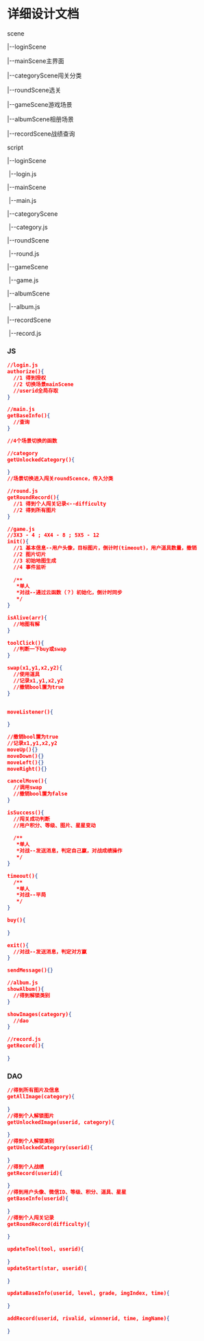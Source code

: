 # 详细设计文档

scene

|--loginScene

|--mainScene主界面

|--categoryScene闯关分类

|--roundScene选关

|--gameScene游戏场景

|--albumScene相册场景

|--recordScene战绩查询



script

|--loginScene

  ​	|--login.js

|--mainScene

  ​	|--main.js

|--categoryScene

  ​	|--category.js

|--roundScene

  ​	|--round.js

|--gameScene

  ​	|--game.js

|--albumScene

  ​	|--album.js

|--recordScene

  ​	|--record.js

### JS

```json
//login.js
authorize(){
  //1 得到授权
  //2 切换场景mainScene
  //userid全局存取
}

```

```json
//main.js
getBaseInfo(){
  //查询
}

//4个场景切换的函数
```

```json
//category
getUnlockedCategory(){
  
}
//场景切换进入闯关roundScence，传入分类
```

```json
//round.js
getRoundRecord(){
  //1 得到个人闯关记录<--difficulty
  //2 得到所有图片
}
```

```json
//game.js
//3X3 - 4 ; 4X4 - 8 ; 5X5 - 12
init(){
  //1 基本信息--用户头像，目标图片，倒计时(timeout)，用户道具数量，撤销
  //2 图片切片
  //3 初始地图生成
  //4 事件监听
  
  /**
   *单人
   *对战--通过云函数（？）初始化，倒计时同步
   */
}

isAlive(arr){
  //地图有解
}

toolClick(){
  //判断一下buy或swap
}

swap(x1,y1,x2,y2){
  //使用道具
  //记录x1,y1,x2,y2
  //撤销bool置为true
}


moveListener(){
  
}

//撤销bool置为true
//记录x1,y1,x2,y2
moveUp(){}
moveDown(){}
moveLeft(){}
moveRight(){}

cancelMove(){
  //调用swap
  //撤销bool置为false
}

isSuccess(){
  //闯关成功判断
  //用户积分、等级、图片、星星变动
  
  /**
   *单人
   *对战--发送消息，判定自己赢，对战成绩操作
   */
}

timeout(){
  /**
   *单人
   *对战--平局	
   */
}

buy(){
  
}

exit(){
  //对战--发送消息，判定对方赢
}

sendMessage(){}

```
```json
//album.js
showAlbum(){
  //得到解锁类别
}

showImages(category){
  //dao
}

```

```json
//record.js
getRecord(){
  
}
```

### DAO

```json
//得到所有图片及信息
getAllImage(category){
  
}
//得到个人解锁图片
getUnlockedImage(userid, category){
  
}
//得到个人解锁类别
getUnlockedCategory(userid){
  
}
//得到个人战绩
getRecord(userid){
  
}
//得到用户头像、微信ID、等级、积分、道具、星星
getBaseInfo(userid){
  
}
//得到个人闯关记录
getRoundRecord(difficulty){
  
}

updateTool(tool, userid){
  
}
updateStart(star, userid){
  
}

updataBaseInfo(userid, level, grade, imgIndex, time){
  
}

addRecord(userid, rivalid, winnnerid, time, imgName){
  
}

```

